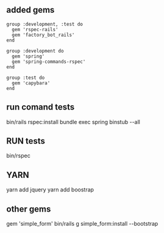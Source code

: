 ## added gems

```
group :development, :test do
  gem 'rspec-rails'
  gem 'factory_bot_rails'
end

group :development do
  gem 'spring'
  gem 'spring-commands-rspec'
end

group :test do
  gem 'capybara'
end
```

## run comand tests
bin/rails rspec:install
bundle exec spring binstub --all

## RUN tests
bin/rspec


## YARN
yarn add jquery
yarn add boostrap

## other gems
gem 'simple_form'
bin/rails g simple_form:install --bootstrap

